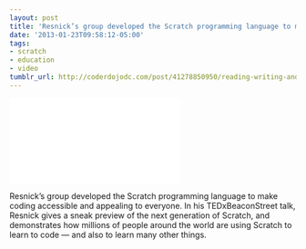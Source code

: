 ```yaml
---
layout: post
title: 'Resnick’s group developed the Scratch programming language to make coding accessible'
date: '2013-01-23T09:58:12-05:00'
tags:
- scratch
- education
- video
tumblr_url: http://coderdojodc.com/post/41278850950/reading-writing-and-programming
---
```


<div class="video-wrapper">
<iframe src="//www.youtube.com/embed/42_30Rgf6F0" frameborder="0" allowfullscreen></iframe>
</div>

Resnick’s group developed the Scratch programming language to make coding accessible and appealing to everyone. In his TEDxBeaconStreet talk, Resnick gives a sneak preview of the next generation of Scratch, and demonstrates how millions of people around the world are using Scratch to learn to code — and also to learn many other things.
